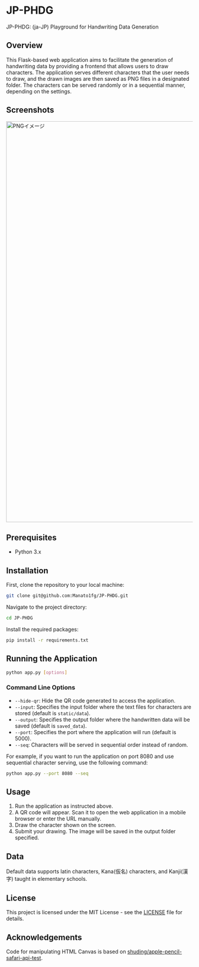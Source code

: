 # JP-PHDG
JP-PHDG: (ja-JP) Playground for Handwriting Data Generation
## Overview

This Flask-based web application aims to facilitate the generation of handwriting data by providing a frontend that allows users to draw characters. The application serves different characters that the user needs to draw, and the drawn images are then saved as PNG files in a designated folder. The characters can be served randomly or in a sequential manner, depending on the settings.

## Screenshots
<img width="1080" alt="PNGイメージ" src="https://github.com/Manato1fg/JP-PHDG/assets/21980635/1402890a-1f15-4d8d-8ca1-51a40ec20ccd">


## Prerequisites

- Python 3.x

## Installation

First, clone the repository to your local machine:

```bash
git clone git@github.com:Manato1fg/JP-PHDG.git
```

Navigate to the project directory:
```bash
cd JP-PHDG
```

Install the required packages:
```bash
pip install -r requirements.txt
```

## Running the Application
```bash
python app.py [options]
```
### Command Line Options

- `--hide-qr`: Hide the QR code generated to access the application.
- `--input`: Specifies the input folder where the text files for characters are stored (default is `static/data`).
- `--output`: Specifies the output folder where the handwritten data will be saved (default is `saved_data`).
- `--port`: Specifies the port where the application will run (default is 5000).
- `--seq`: Characters will be served in sequential order instead of random.

For example, if you want to run the application on port 8080 and use sequential character serving, use the following command:

```bash
python app.py --port 8080 --seq
```

## Usage

1. Run the application as instructed above.
2. A QR code will appear. Scan it to open the web application in a mobile browser or enter the URL manually.
3. Draw the character shown on the screen.
4. Submit your drawing. The image will be saved in the output folder specified.

## Data
Default data supports latin characters, Kana(仮名) characters, and Kanji(漢字) taught in elementary schools.

## License

This project is licensed under the MIT License - see the [LICENSE](LICENSE) file for details.

## Acknowledgements

Code for manipulating HTML Canvas is based on [shuding/apple-pencil-safari-api-test](https://github.com/shuding/apple-pencil-safari-api-test).
